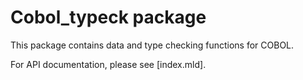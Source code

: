 # Cobol_typeck package

This package contains data and type checking functions for COBOL.

For API documentation, please see [index.mld].
